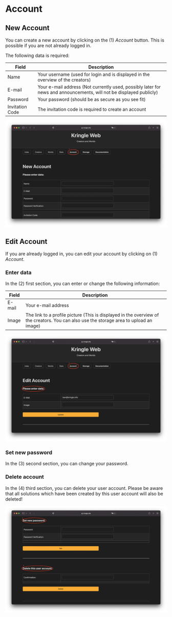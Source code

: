 # Account

## New Account

You can create a new account by clicking on the (1) *Account* button. This is possible if you are not already logged in.  

The following data is required:  

| Field            | Description         |  
| ---------------- | ------------------- |
| Name             | Your username (used for login and is displayed in the overview of the creators) |
| E-mail           | Your e-mail address (Not currently used, possibly later for news and announcements, will not be displayed publicly) |
| Password         | Your password (should be as secure as you see fit) |
| Invitation Code  | The invitation code is required to create an account |

![New Account](./img/account_new.png)

## Edit Account

If you are already logged in, you can edit your account by clicking on (1) *Account*.

### Enter data

In the (2) first section, you can enter or change the following information:  

| Field  | Description         |  
| ------ | ------------------- |
| E-mail | Your e-mail address |
| Image  | The link to a profile picture (This is displayed in the overview of the creators. You can also use the storage area to upload an image) |

![Edit Account](./img/account_edit.png)

### Set new password

In the (3) second section, you can change your password.

### Delete account

In the (4) third section, you can delete your user account. Please be aware that all solutions which have been created by this user account will also be deleted!

![Edit Account 2](./img/account_edit2.png)
